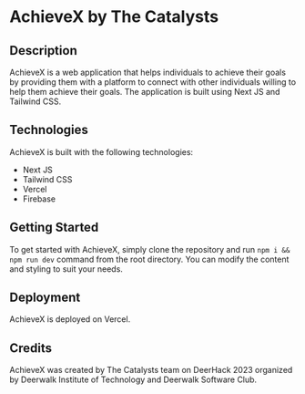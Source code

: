 # AchieveX by The Catalysts

## Description

AchieveX is a web application that helps individuals to achieve their goals by providing them with a platform to connect with other individuals willing to help them achieve their goals. The application is built using Next JS and Tailwind CSS.

## Technologies

AchieveX is built with the following technologies:

-   Next JS
-   Tailwind CSS
-   Vercel
-   Firebase

## Getting Started

To get started with AchieveX, simply clone the repository and run `npm i && npm run dev` command from the root directory. You can modify the content and styling to suit your needs.

## Deployment

AchieveX is deployed on Vercel.

## Credits
AchieveX was created by The Catalysts team on DeerHack 2023 organized by Deerwalk Institute of Technology and Deerwalk Software Club.